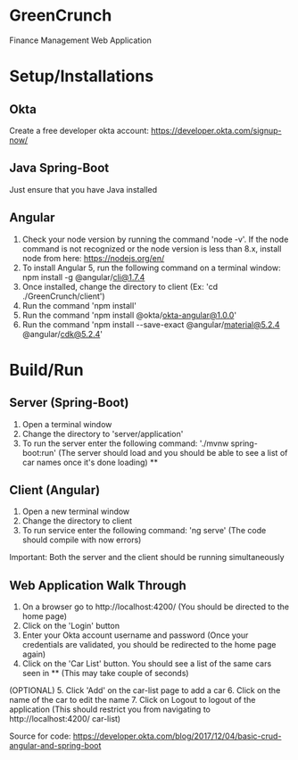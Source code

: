 # GreenCrunch
Finance Management Web Application

# Setup/Installations
## Okta
Create a free developer okta account: https://developer.okta.com/signup-now/

## Java Spring-Boot
Just ensure that you have Java installed

## Angular
1. Check your node version by running the command 'node -v'. If the node command is not recognized or the node version is less than 8.x, install node from here: https://nodejs.org/en/
2. To install Angular 5, run the following command on a terminal window: npm install -g @angular/cli@1.7.4 
3. Once installed, change the directory to client (Ex: 'cd ./GreenCrunch/client')
4. Run the command 'npm install' 
5. Run the command 'npm install @okta/okta-angular@1.0.0'
6. Run the command 'npm install --save-exact @angular/material@5.2.4 @angular/cdk@5.2.4'

# Build/Run
## Server (Spring-Boot)
1. Open a terminal window
2. Change the directory to 'server/application'
3. To run the server enter the following command: './mvnw spring-boot:run' (The server should load and you should be able to see a list of car names once it's done loading) **

## Client (Angular)
1. Open a new terminal window
2. Change the directory to client
3. To run service enter the following command: 'ng serve' (The code should compile with now errors)

Important: Both the server and the client should be running simultaneously

## Web Application Walk Through
1. On a browser go to http://localhost:4200/ (You should be directed to the home page)
2. Click on the 'Login' button
3. Enter your Okta account username and password (Once your credentials are validated, you should be redirected to the home page again)
4. Click on the 'Car List' button. You should see a list of the same cars seen in ** (This may take couple of seconds)

(OPTIONAL)
5. Click 'Add' on the car-list page to add a car
6. Click on the name of the car to edit the name
7. Click on Logout to logout of the application (This should restrict you from navigating to http://localhost:4200/ car-list)

Source for code: https://developer.okta.com/blog/2017/12/04/basic-crud-angular-and-spring-boot